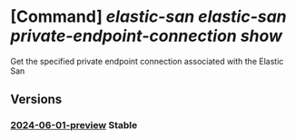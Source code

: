 # [Command] _elastic-san elastic-san private-endpoint-connection show_

Get the specified private endpoint connection associated with the Elastic San

## Versions

### [2024-06-01-preview](/Resources/mgmt-plane/L3N1YnNjcmlwdGlvbnMve30vcmVzb3VyY2Vncm91cHMve30vcHJvdmlkZXJzL21pY3Jvc29mdC5lbGFzdGljc2FuL2VsYXN0aWNzYW5zL3t9L3ByaXZhdGVlbmRwb2ludGNvbm5lY3Rpb25zL3t9/2024-06-01-preview.xml) **Stable**

<!-- mgmt-plane /subscriptions/{}/resourcegroups/{}/providers/microsoft.elasticsan/elasticsans/{}/privateendpointconnections/{} 2024-06-01-preview -->
